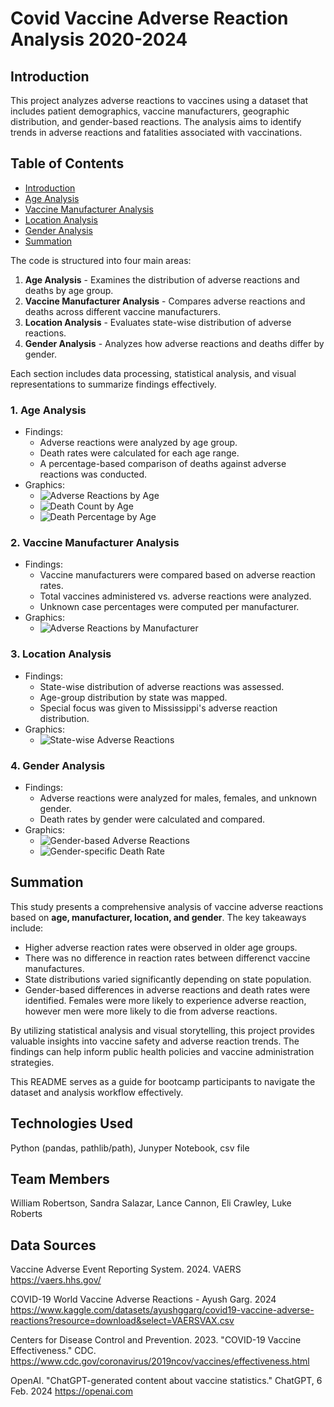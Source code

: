 # Covid Vaccine Adverse Reaction Analysis 2020-2024

## Introduction
This project analyzes adverse reactions to vaccines using a dataset that includes patient demographics, vaccine manufacturers, geographic distribution, and gender-based reactions. The analysis aims to identify trends in adverse reactions and fatalities associated with vaccinations.

## Table of Contents
- [Introduction](#introduction)
- [Age Analysis](#1-age-analysis)
- [Vaccine Manufacturer Analysis](#2-vaccine-manufacturer-analysis)
- [Location Analysis](#3-location-analysis)
- [Gender Analysis](#4-gender-analysis)
- [Summation](#summation)
  

The code is structured into four main areas:
1. **Age Analysis** - Examines the distribution of adverse reactions and deaths by age group.
2. **Vaccine Manufacturer Analysis** - Compares adverse reactions and deaths across different vaccine manufacturers.
3. **Location Analysis** - Evaluates state-wise distribution of adverse reactions.
4. **Gender Analysis** - Analyzes how adverse reactions and deaths differ by gender.

Each section includes data processing, statistical analysis, and visual representations to summarize findings effectively.

### 1. Age Analysis
- Findings:
  - Adverse reactions were analyzed by age group.
  - Death rates were calculated for each age range.
  - A percentage-based comparison of deaths against adverse reactions was conducted.
- Graphics:
  - ![Adverse Reactions by Age](Images/reaction_by_age_graph.png)
  - ![Death Count by Age](Images/death_by_age_graph.png)
  - ![Death Percentage by Age](Images/death_percent_by_age_graph.png)

### 2. Vaccine Manufacturer Analysis
- Findings:
  - Vaccine manufacturers were compared based on adverse reaction rates.
  - Total vaccines administered vs. adverse reactions were analyzed.
  - Unknown case percentages were computed per manufacturer.
- Graphics:
  - ![Adverse Reactions by Manufacturer](Images/adverse_reactions_death_number.png)

### 3. Location Analysis
- Findings:
  - State-wise distribution of adverse reactions was assessed.
  - Age-group distribution by state was mapped.
  - Special focus was given to Mississippi's adverse reaction distribution.
- Graphics:
  - ![State-wise Adverse Reactions](Images/state_bar_chart.png)

### 4. Gender Analysis
- Findings:
  - Adverse reactions were analyzed for males, females, and unknown gender.
  - Death rates by gender were calculated and compared.
- Graphics:
  - ![Gender-based Adverse Reactions](Images/gender_distribution.png)
  - ![Gender-specific Death Rate](Images/gender_death_rate.png)

## Summation
This study presents a comprehensive analysis of vaccine adverse reactions based on **age, manufacturer, location, and gender**. The key takeaways include:
- Higher adverse reaction rates were observed in older age groups.
- There was no difference in reaction rates between differenct vaccine manufactures.
- State distributions varied significantly depending on state population.
- Gender-based differences in adverse reactions and death rates were identified. Females were more likely to experience adverse reaction, however men were more likely to die from adverse reactions.

By utilizing statistical analysis and visual storytelling, this project provides valuable insights into vaccine safety and adverse reaction trends. The findings can help inform public health policies and vaccine administration strategies.

This README serves as a guide for bootcamp participants to navigate the dataset and analysis workflow effectively.

## Technologies Used 

Python (pandas, pathlib/path), Junyper Notebook, csv file

## Team Members 

William Robertson, 
Sandra Salazar, 
Lance Cannon, 
Eli Crawley, 
Luke Roberts

## Data Sources

Vaccine Adverse Event Reporting System. 2024. VAERS 
https://vaers.hhs.gov/ 

COVID-19 World Vaccine Adverse Reactions - Ayush Garg. 2024 
https://www.kaggle.com/datasets/ayushggarg/covid19-vaccine-adverse-reactions?resource=download&select=VAERSVAX.csv 

Centers for Disease Control and Prevention. 2023. "COVID-19 Vaccine Effectiveness." CDC. 
https://www.cdc.gov/coronavirus/2019ncov/vaccines/effectiveness.html 

OpenAI. "ChatGPT-generated content about vaccine statistics." ChatGPT, 6 Feb. 2024 
https://openai.com 
